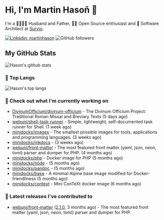 # Hi, I'm Martin Hasoň 👋

I'm a 👨‍👩‍👧‍👦 Husband and Father, 🧑‍💻 Open Source enthusiast and 📐 Software Architect at [Survio](https://www.survio.com).

[![Linkedin: martinhason](https://img.shields.io/badge/-Martin%20Hasoň-blue?style=flat-square&logo=Linkedin&logoColor=white&link=https://www.linkedin.com/in/martinhason/)](https://www.linkedin.com/in/martinhason/)
![GitHub followers](https://img.shields.io/github/followers/hason?label=Follow&style=social)


## My GitHub Stats
![Hason's github stats](https://github-readme-stats.vercel.app/api?username=hason&show_icons=true&include_all_commits=true&theme=dracula&hide_border=true&hide_title=true)

### 💾 Top Langs
![Hason's top langs](https://github-readme-stats.vercel.app/api/top-langs/?username=hason&layout=compact&theme=dracula&hide_border=true&hide_title=true)

### 👷 Check out what I'm currently working on

- [DivinumOfficium/divinum-officium](https://github.com/DivinumOfficium/divinum-officium) - The Divinum Officium Project: Traditional Roman Missal and Breviary Texts (5 days ago)
- [webuni/shell-task-runner](https://github.com/webuni/shell-task-runner) - Simple, lightweight, self-documented task runner for Shell. (1 week ago)
- [minidocks/images](https://github.com/minidocks/images) - The smallest possible images for tools, applications and programming languages. (3 weeks ago)
- [minidocks/mkdocs](https://github.com/minidocks/mkdocs) -  (3 weeks ago)
- [webuni/front-matter](https://github.com/webuni/front-matter) - The most featured front matter (yaml, json, neon, toml) parser and dumper for PHP. (4 months ago)
- [minidocks/php](https://github.com/minidocks/php) - Docker image for PHP (5 months ago)
- [minidocks/node](https://github.com/minidocks/node) -  (5 months ago)
- [minidocks/pandoc](https://github.com/minidocks/pandoc) -  (5 months ago)
- [minidocks/base](https://github.com/minidocks/base) - A minimal Alpine base image modified for Docker-friendliness (5 months ago)
- [minidocks/context](https://github.com/minidocks/context) - Mini ConTeXt docker image (6 months ago)

### 🔭 Latest releases I've contributed to

- [webuni/front-matter](https://github.com/webuni/front-matter) ([2.1.0](https://github.com/webuni/front-matter/releases/tag/2.1.0), 3 months ago) - The most featured front matter (yaml, json, neon, toml) parser and dumper for PHP.
